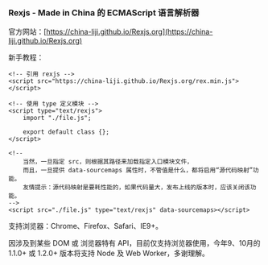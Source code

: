 ### Rexjs - Made in China 的 ECMAScript 语言解析器

官方网站：[https://china-liji.github.io/Rexjs.org](https://china-liji.github.io/Rexjs.org)

新手教程：
```
<!-- 引用 rexjs -->
<script src="https://china-liji.github.io/Rexjs.org/rex.min.js"></script>

<!-- 使用 type 定义模块 -->
<script type="text/rexjs">
	import "./file.js";

	export default class {};
</script>

<!--
	当然，一旦指定 src，则根据其路径来加载指定入口模块文件，
	而且，一旦提供 data-sourcemaps 属性时，不管值是什么，都将启用“源代码映射”功能。
	友情提示：源代码映射是要耗性能的，如果代码量大，发布上线的版本时，应该关闭该功能。
-->
<script src="./file.js" type="text/rexjs" data-sourcemaps></script>
```

支持浏览器：Chrome、Firefox、Safari、IE9+。

因涉及到某些 DOM 或 浏览器特有 API，目前仅支持浏览器使用，今年9、10月的 1.1.0+ 或 1.2.0+ 版本将支持 Node 及 Web Worker，多谢理解。